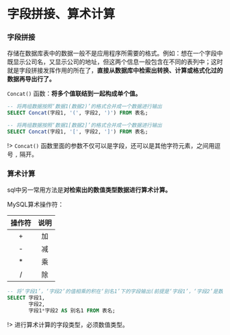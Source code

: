 # 字段拼接、算术计算

### 字段拼接

存储在数据库表中的数据一般不是应用程序所需要的格式。例如：想在一个字段中既显示公司名，又显示公司的地址，但这两个信息一般包含在不同的表列中；这时就是字段拼接发挥作用的所在了，**直接从数据库中检索出转换、计算或格式化过的数据再导出行了。**

`Concat()` 函数：**将多个值联结到一起构成单个值。**

```sql
-- 将两组数据按照‘数据1(数据2)’的格式合并成一个数据进行输出
SELECT Concat(字段1, '(', 字段2, ')') FROM 表名;

-- 将两组数据按照‘数据1[数据2]’的格式合并成一个数据进行输出
SELECT Concat(字段1, '[', 字段2, ']') FROM 表名;
```

!> `Concat()` 函数里面的参数不仅可以是字段，还可以是其他字符元素，之间用逗号 `,` 隔开。

### 算术计算

sql中另一常用方法是**对检索出的数值类型数据进行算术计算。**

MySQL算术操作符：

| 操作符 | 说明 |
| :----: | :--: |
|   +    |  加  |
|   -    |  减  |
|   *    |  乘  |
|   /    |  除  |

```sql
-- 将‘字段1’，‘字段2’的值相乘的积在‘别名1’下的字段输出(前提是‘字段1’，‘字段2’是数值类型数据)。
SELECT 字段1, 
       字段2,
       字段1*字段2 AS 别名1 FROM 表名;
```

!> 进行算术计算的字段类型，必须数值类型。
